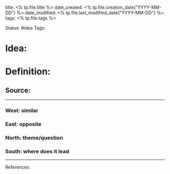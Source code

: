 title: <% tp.file.title %>
date_created: <% tp.file.creation_date("YYYY-MM-DD") %>
date_modified: <% tp.file.last_modified_date("YYYY-MM-DD") %>
tags: <% tp.file.tags %>

Status: #idea 
Tags:

# Idea:

# Definition:

## Source:

---
### West: similar

### East: opposite

### North: theme/question

### South: where does it lead

---
References: 
